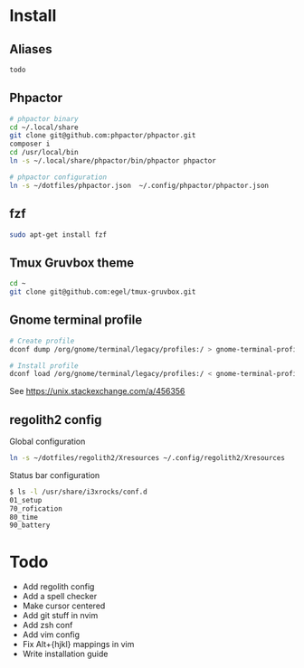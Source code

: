 # Install

## Aliases

```sh
todo
```

## Phpactor

```sh
# phpactor binary
cd ~/.local/share
git clone git@github.com:phpactor/phpactor.git
composer i
cd /usr/local/bin
ln -s ~/.local/share/phpactor/bin/phpactor phpactor

# phpactor configuration
ln -s ~/dotfiles/phpactor.json  ~/.config/phpactor/phpactor.json
```

## fzf

```sh
sudo apt-get install fzf
```

## Tmux Gruvbox theme

```sh
cd ~
git clone git@github.com:egel/tmux-gruvbox.git
```

## Gnome terminal profile

```sh
# Create profile
dconf dump /org/gnome/terminal/legacy/profiles:/ > gnome-terminal-profiles.dconf

# Install profile
dconf load /org/gnome/terminal/legacy/profiles:/ < gnome-terminal-profiles.dconf
```

See https://unix.stackexchange.com/a/456356

## regolith2 config

Global configuration

```sh
ln -s ~/dotfiles/regolith2/Xresources ~/.config/regolith2/Xresources
```

Status bar configuration

```sh
$ ls -l /usr/share/i3xrocks/conf.d
01_setup
70_rofication
80_time
90_battery
```

# Todo

* Add regolith config
* Add a spell checker
* Make cursor centered
* Add git stuff in nvim
* Add zsh conf
* Add vim config
* Fix Alt+{hjkl} mappings in vim
* Write installation guide
